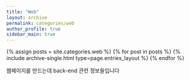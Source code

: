 ```yaml
---
title: "Web"
layout: archive
permalink: categories/web
author_profile: true
sidebar_main: true
---
```


{% assign posts = site.categories.web %}
{% for post in posts %} {% include archive-single.html type=page.entries_layout %} {% endfor %}

웹페이지를 만드는데 back-end 관련 정보들입니다